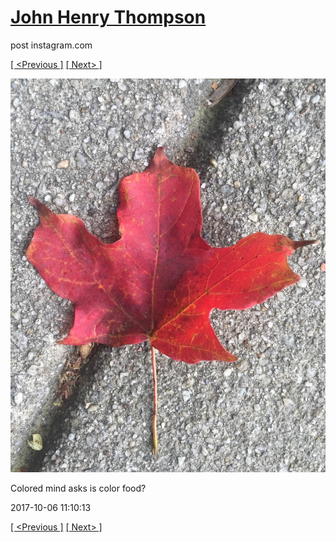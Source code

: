 # [John Henry Thompson](../README.md)
post instagram.com

[[ <Previous ]](2017-10-06-8.md) [[ Next> ]](2017-10-06-10.md)

[![](../media/2017-10-06/Colored-mind-asks-is-color-food-6.jpg)](../README.md)

Colored mind asks is color food?

2017-10-06 11:10:13

[[ <Previous ]](2017-10-06-8.md) [[ Next> ]](2017-10-06-10.md)